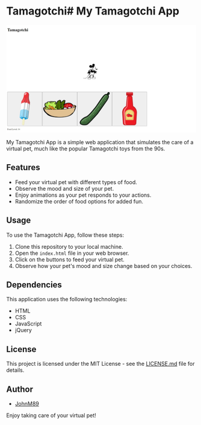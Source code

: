 # Tamagotchi# My Tamagotchi App

![Tamagotchi App](public/images/Web%20capture_22-1-2024_51512_localhost.jpeg)


My Tamagotchi App is a simple web application that simulates the care of a virtual pet, much like the popular Tamagotchi toys from the 90s.

## Features

- Feed your virtual pet with different types of food.
- Observe the mood and size of your pet.
- Enjoy animations as your pet responds to your actions.
- Randomize the order of food options for added fun.

## Usage

To use the Tamagotchi App, follow these steps:

1. Clone this repository to your local machine.
2. Open the `index.html` file in your web browser.
3. Click on the buttons to feed your virtual pet.
4. Observe how your pet's mood and size change based on your choices.

## Dependencies

This application uses the following technologies:

- HTML
- CSS
- JavaScript
- jQuery

## License

This project is licensed under the MIT License - see the [LICENSE.md](LICENSE.md) file for details.


## Author

- [JohnM89](https://github.com/JohnM89)

Enjoy taking care of your virtual pet!


